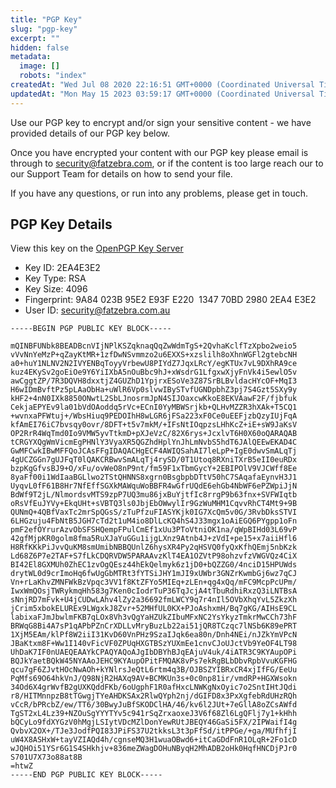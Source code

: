 ```yaml
---
title: "PGP Key"
slug: "pgp-key"
excerpt: ""
hidden: false
metadata: 
  image: []
  robots: "index"
createdAt: "Wed Jul 08 2020 22:16:51 GMT+0000 (Coordinated Universal Time)"
updatedAt: "Mon May 15 2023 03:59:17 GMT+0000 (Coordinated Universal Time)"
---
```

Use our PGP key to encrypt and/or sign your sensitive content - we have provided details of our PGP key below.

Once you have encrypted your content with our PGP key please email is through to [security@fatzebra.com](mailto:security@fatzebra.com), or if the content is too large reach our to our Support Team for details on how to send your file.

If you have any questions, or run into any problems, please get in touch.

## PGP Key Details

View this key on the [OpenPGP Key Server](https://keys.openpgp.org/vks/v1/by-fingerprint/9A84023B95E2E93FE220134770BD29802EA4E3E2) 

- Key ID: 2EA4E3E2
- Key Type: RSA
- Key Size: 4096
- Fingerprint: 9A84 023B 95E2 E93F E220  1347 70BD 2980 2EA4 E3E2
- User ID: [security@fatzebra.com.au](mailto:security@fatzebra.com.au) 

```text
-----BEGIN PGP PUBLIC KEY BLOCK-----

mQINBFUNbk8BEADBcnVIjNPlKSZqknaqQqZwWdmTgS+2QvhaKclfTzXpbo2weio5
vVvNnYeMzP+qZayKtMR+1zfDwNSvmmzo2u6EXXS+xzslilh8oXhnWGFl2gtebcNH
a0+huY1NLNV2N2IVYENBqToyyVrbewU8PIYdZ7JqxLRcY/egKTUx7vL9DXhRA9ce
kuz4EKySv2goEiOe9Y6YiIXbA5nOuBbc9hJ+xWsdrG1LfgxwXjyFnVk4i5ewlO5v
awCggtZP/7R3DQVH8dxxtjZ4GUZhD1YpjrxESoVe3Z87SrBLBvldacHYcOF+MqI3
H6wIDmBvftPz5pLAaObHa+uWlR6Vp0slvwIBySTvfUGNDpbhZ3pj7S4Gzt5SXy9y
kHF2+4nN0IXk8850ONwtL2SbLJnosrmJpN4SIJOaxcwKkoE8EKVAawF2F/fjbfuk
CekjaEPYEv9la01bVdOAoddq5rVc+ECnI0YyMBWSrjkb+QLHvMZZR3hXAk+T5CQ1
+wvnxaPFWtuj+/WbsHiuq9PEDOIhH8wLGR6jFSa223xF0Ce0uEEFjzbQzyIUjFqA
kfAmEI76iC7bvsqy0ovr/8DFT+t5v7mkM/+IFsNtIOqpzsLHhKcZ+iE+sW9JaKsV
OP2RrR4WqTmd0Io9VMW5yvTtkmD+pXJeVzC/82X6rys+JcxlvT6H0X60oQARAQAB
tCRGYXQgWmVicmEgPHNlY3VyaXR5QGZhdHplYnJhLmNvbS5hdT6JAlQEEwEKAD4C
GwMFCwkIBwMFFQoJCAsFFgIDAQACHgECF4AWIQSahAI7leLpP+IgE0dwvSmALqTj
4gUCZGGn7gUJFqT0lQAKCRBwvSmALqTj4rySD/0T1Utoq8RXniTXrB5eII0euRDx
bzpKgGfvsBJ9+O/xFu/ovWeO8nP9nt/fm59F1xTbmGycY+2EBIPOlV9VJCWff8Ee
8yaFf00i1WdIaaBGLlwo2TStQHNNS8xgrn0BsgbpbDTtV50hC7SAqafaEynvH3J1
UyqvL0fF61B8Hr7NfEffSGXkMAWquWoBBFR4wGfrUQdE6ehGb4NbWF6ePZWpiJjN
BdWf9T2jL/NlmordsvMTS9zpP7UQ3mu86jxBuYjtfIc8rrgP9b63fnx+SVFWIqtb
oRsVfEuJYVy+EkqUHt+sVBTQ3ls0JbjEbOWwylIr9GzWuMHM1CqvvRhCT4Mt9+9B
QUNmQ+4QBfVaxTc2mrSpQGsS/zTuPfzuFIASYKjk0IG7XcQm5v0G/3RvbDksSTVI
6LHGzuju4FbNtB5JGH7cTd2t1uM4io8DlLcKQ4hS4J33mgx1oAiEGQ6PYgpp1oFn
pmF2efOYrurAzvObSFSHQempFPulCmEf1xUu3PToVtniOK1na/qWpBIHd03L69vP
42gfMjpKR0golm8fma5RuXJaYuGGu1ijgLXnz9Atnb4J+zVdI+pe15+x7aiiHfl6
H8RfKKkPiJvvQuKM8smUmibNBBQUnlZ6hysXR4Py2qHSVQ0fyQxKfhQEmj5nbKzk
Ld68Z6P7e2TAF+S7fLkCDQRVDW5PARAAvzKlT4EA1OZVtP98ohzvfzVWGVQz4CiX
BI42El8GXMUh0ZhEC1zvOgQEsz44hEkQelmyk6z1jD0+bQZZG0/4nciD15HPUWds
drytWL0d9crImoHq6fwUgGbMTRt3fYTSiJHY1mJI9xUWbr3GNZrKwmbGj6wz7qCJ
Vn+rLaKhvZMNFWkBzVpqc3VV1f8KtZFYo5MIEq+zLEn+qg4xQq/mFC9McpPcUPm/
IwxWmQOsjTWRykmqHh583g7Ken0cIodrTuP36TqJcjA4tTbuRdhiRxzQ3iLNTBsA
sNnjRD7mFvk+U4jCUDwLAhv4lZy2a36692fmLWCY9q7r4nIl5OVbXhqYvL5ZkzXh
jCrim5xbokELUREx9LWgxkJ8Zvr+52MHfUL0KX+PJoAshxmH/Bq7gKG/AIHsE9CL
labixaFJmJbwlmFKB7qLOx8Vh3vQgYaHZUkZIbuMFxNC2YsYkyzTmkrMwCCh73hF
BRWqG8Bi4A7sP1qAPbPZnCrXDLLvMryBuzLb22ai51jQR8TCzqc7lNSb6K89ePRT
1XjM5EAm/klPf8W2iiI31KvD60VnPHz9SzaIJqk6ea80n/Dnh4NEi/nJZkYmVPcN
JBaKtxm8F+Ww1I140vFicVF0ZPUqHXGTBSzYUXmEe1cnvCJoUJctVb9YeOF4LT98
UhDaK7IF0nUAEQEAAYkCPAQYAQoAJgIbDBYhBJqEAjuV4uk/4iATR3C9KYAupOPi
BQJkYaetBQkW45NYAAoJEHC9KYAupOPitFMQAK8vPs7ekRgBLbDbvRpbVvuKGFHG
qcu7gF6ZJvtHOcNwAOh+kYNlrsJeQtL6rtm4q3B/OJBSZYIBRxCR4xjIfFG/EeUu
PqMfs69O64hkVnJ/Q98NjR2HAXq9AV+BCMKUn3s+0c0np81ir/vmdRP+HGXWsokn
34Od6X4grWvfB2gUXKQddFKb/6oUgphF1R0afHxcLNWKgNxOyic7o2SntIHtJQdi
r8/HITMnnpzB8tTGwgjTYeAHDKSAx2RlwQYph2nj/dGIFD8x3PxXgfebRdUHzRQh
vCcR/bPRcbZ/ew/TT6/30BwyJuBfSKODClHA/46/kv6l2JUt+7eGllA8oZCsAWfd
TgST2xL4Lz39+NZOuSgYYYTYv5c941rSqZrxaoxeJ3V6f68Zl6LgQFlj7y1+kHhh
bQCyLo9fdXYGzV0hMgjLSIytVDcMZlDonYewRUtJBEQY46GaSi5FX/2IPWaifI4g
QvbvX2OX+/TJe3JodfPQI83JPiFS37U2tkksL3t3pFfSd/itPPGe/+ga/MUfhfjI
uW4X8ASHxW+tayVZIAQd4h/cgnseMQ3H1wuaOBwd6+itCaGDdFnR1OLqR+2Fo1cD
wJQHOi51YSr6G1S4SHkhjv+836meZWagDOHuNByqH2MhADB2oHk0HqfHNCDjPJr0
S701U7X73o88at8B
=htwZ
-----END PGP PUBLIC KEY BLOCK-----
```
